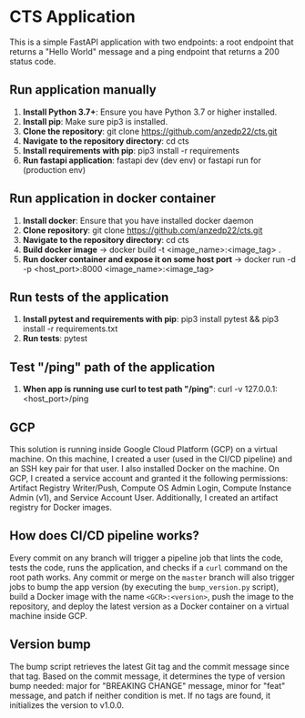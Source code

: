 # CTS Application

This is a simple FastAPI application with two endpoints: a root endpoint that returns a "Hello World" message and a ping endpoint that returns a 200 status code.

## Run application manually

1. **Install Python 3.7+**: Ensure you have Python 3.7 or higher installed.
2. **Install pip**: Make sure pip3 is installed.
3. **Clone the repository**: git clone https://github.com/anzedp22/cts.git
4. **Navigate to the repository directory**: cd cts
5. **Install requirements with pip**: pip3 install -r requirements
6. **Run fastapi application**: fastapi dev (dev env) or fastapi run for (production env)

## Run application in docker container

1. **Install docker**: Ensure that you have installed docker daemon
2. **Clone repository**: git clone https://github.com/anzedp22/cts.git
3. **Navigate to the repository directory**: cd cts
4. **Build docker image** -> docker build -t <image_name>:<image_tag> .
5. **Run docker container and expose it on some host port** -> docker run -d -p <host_port>:8000 <image_name>:<image_tag>

## Run tests of the application

1. **Install pytest and requirements with pip**: pip3 install pytest && pip3 install -r requirements.txt
2. **Run tests**: pytest

## Test "/ping" path of the application

1. **When app is running use curl to test path "/ping"**: curl -v 127.0.0.1:<host_port>/ping

## GCP

This solution is running inside Google Cloud Platform (GCP) on a virtual machine. On this machine, I created a user (used in the CI/CD pipeline) and an SSH key pair for that user. 
I also installed Docker on the machine. On GCP, I created a service account and granted it the following permissions: Artifact Registry Writer/Push, Compute OS Admin Login, 
Compute Instance Admin (v1), and Service Account User. Additionally, I created an artifact registry for Docker images.

## How does CI/CD pipeline works?

Every commit on any branch will trigger a pipeline job that lints the code, tests the code, runs the application, and checks if a `curl` command on the root path works. Any commit or 
merge on the `master` branch will also trigger jobs to bump the app version (by executing the `bump_version.py` script), build a Docker image with the name `<GCR>:<version>`, push the 
image to the repository, and deploy the latest version as a Docker container on a virtual machine inside GCP.

## Version bump

The bump script retrieves the latest Git tag and the commit message since that tag. Based on the commit message, it determines the type of version bump needed: major for "BREAKING CHANGE" 
message, minor for "feat" message, and patch if neither condition is met. If no tags are found, it initializes the version to v1.0.0.
